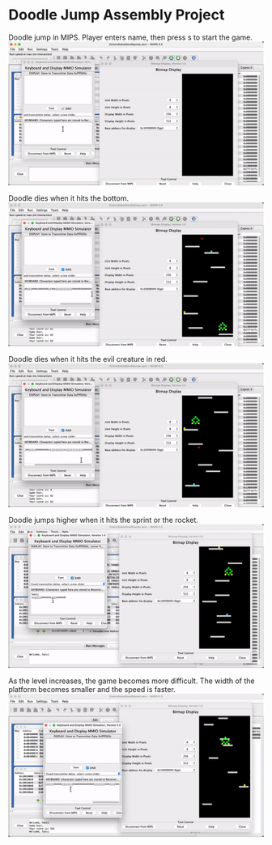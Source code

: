 # Doodle Jump Assembly Project
Doodle jump in MIPS.
Player enters name, then press s to start the game.
![Alt Text](https://github.com/HanziJiang/Doodle-Jump-Assembly/blob/master/demo/begin_demo.gif)

Doodle dies when it hits the bottom.
![Alt Text](https://github.com/HanziJiang/Doodle-Jump-Assembly/blob/master/demo/die_demo.gif)

Doodle dies when it hits the evil creature in red.
![Alt Text](https://github.com/HanziJiang/Doodle-Jump-Assembly/blob/master/demo/hit_evil_demo.gif)

Doodle jumps higher when it hits the sprint or the rocket.
![Alt Text](https://github.com/HanziJiang/Doodle-Jump-Assembly/blob/master/demo/spring_demo.gif)

As the level increases, the game becomes more difficult. The width of the platform becomes smaller and the speed is faster.
![Alt Text](https://github.com/HanziJiang/Doodle-Jump-Assembly/blob/master/demo/difficult_demo.gif)
